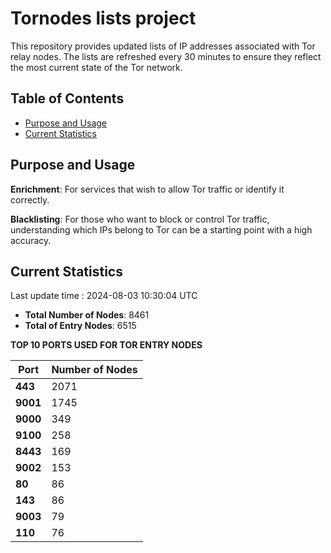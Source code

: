 # Tornodes lists project

This repository provides updated lists of IP addresses associated with Tor relay nodes. The lists are refreshed every 30 minutes to ensure they reflect the most current state of the Tor network.

## Table of Contents

- [Purpose and Usage](#purpose-and-usage)
- [Current Statistics](#current-statistics)


## Purpose and Usage

**Enrichment**: For services that wish to allow Tor traffic or identify it correctly.

**Blacklisting**: For those who want to block or control Tor traffic, understanding which IPs belong to Tor can be a starting point with a high accuracy.

## Current Statistics

Last update time : 2024-08-03 10:30:04 UTC

- **Total Number of Nodes**: 8461
- **Total of Entry Nodes**: 6515

**TOP 10 PORTS USED FOR TOR ENTRY NODES**

| **Port** | **Number of Nodes** |
|------|-----------------|
| **443**   | 2071  |
| **9001**   | 1745  |
| **9000**   | 349  |
| **9100**   | 258  |
| **8443**   | 169  |
| **9002**   | 153  |
| **80**   | 86  |
| **143**   | 86  |
| **9003**   | 79  |
| **110**   | 76  |

